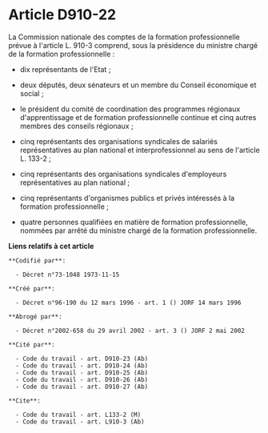 # Article D910-22

La Commission nationale des comptes de la formation professionnelle prévue à l'article L. 910-3 comprend, sous la présidence
du ministre chargé de la formation professionnelle :

- dix représentants de l'Etat ;

- deux députés, deux sénateurs et un membre du Conseil économique et social ;

- le président du comité de coordination des programmes régionaux d'apprentissage et de formation professionnelle continue et
cinq autres membres des conseils régionaux ;

- cinq représentants des organisations syndicales de salariés représentatives au plan national et interprofessionnel au sens
de l'article L. 133-2 ;

- cinq représentants des organisations syndicales d'employeurs représentatives au plan national ;

- cinq représentants d'organismes publics et privés intéressés à la formation professionnelle ;

- quatre personnes qualifiées en matière de formation professionnelle, nommées par arrêté du ministre chargé de la formation
professionnelle.

**Liens relatifs à cet article**

	**Codifié par**:

	  - Décret n°73-1048 1973-11-15

	**Créé par**:

	  - Décret n°96-190 du 12 mars 1996 - art. 1 () JORF 14 mars 1996

	**Abrogé par**:

	  - Décret n°2002-658 du 29 avril 2002 - art. 3 () JORF 2 mai 2002

	**Cité par**:

	  - Code du travail - art. D910-23 (Ab)
	  - Code du travail - art. D910-24 (Ab)
	  - Code du travail - art. D910-25 (Ab)
	  - Code du travail - art. D910-26 (Ab)
	  - Code du travail - art. D910-27 (Ab)

	**Cite**:

	  - Code du travail - art. L133-2 (M)
	  - Code du travail - art. L910-3 (Ab)
